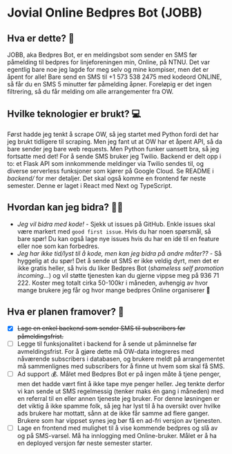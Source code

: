 # Jovial Online Bedpres Bot (JOBB)

## Hva er dette? 🤔

JOBB, aka Bedpres Bot, er en meldingsbot som sender en SMS før påmelding til bedpres for linjeforeningen min, Online, på NTNU. Det var egentlig bare noe jeg lagde for meg selv og mine kompiser, men det er åpent for alle! Bare send en SMS til +1 573 538 2475 med kodeord ONLINE, så får du en SMS 5 minutter før påmelding åpner. Foreløpig er det ingen filtrering, så du får melding om alle arrangementer fra OW.

## Hvilke teknologier er brukt? 💻

Først hadde jeg tenkt å scrape OW, så jeg startet med Python fordi det har jeg brukt tidligere til scraping. Men jeg fant ut at OW har et åpent API, så da bare sender jeg bare web requests. Men Python funker uansett bra, så jeg fortsatte med det! For å sende SMS bruker jeg Twilio. Backend er delt opp i to: et Flask API som innkommende meldinger via Twilio sendes til, og diverse serverless funksjoner som kjører på Google Cloud. Se README i _backend/_ for mer detaljer. Det skal også komme en frontend før neste semester. Denne er laget i React med Next og TypeScript.

## Hvordan kan jeg bidra? 🙋‍♂️

- _Jeg vil bidra med kode!_ - Sjekk ut issues på GitHub. Enkle issues skal være markert med `good first issue`. Hvis du har noen spørsmål, så bare spør! Du kan også lage nye issues hvis du har en idé til en feature eller noe som kan forbedres.
- _Jeg har ikke tid/lyst til å kode, men kan jeg bidra på andre måter??_ - Så hyggelig at du spør! Det å sende ut SMS er ikke veldig dyrt, men det er ikke gratis heller, så hvis du liker Bedpres Bot (_shameless self promotion incoming..._) og vil støtte tjenesten kan du gjerne vippse meg på 936 71 222. Koster meg totalt cirka 50-100kr i måneden, avhengig av hvor mange brukere jeg får og hvor mange bedpres Online organiserer 👀

## Hva er planen framover? 📝

- [x] ~~Lage en enkel backend som sender SMS til subscribers før påmeldingsfrist.~~
- [ ] Legge til funksjonalitet i backend for å sende ut påminnelse før avmeldingsfrist. For å gjøre dette må OW-data integreres med nåværende subscribers i databasen, og brukere meldt på arrangementet må sammenlignes med subscribers for å finne ut hvem som skal få SMS.
- [ ] Ad support 💰. Målet med Bedpres Bot er på ingen måte å tjene penger, men det hadde vært fint å ikke tape mye penger heller. Jeg tenkte derfor vi kan sende ut SMS regelmessig (tenker maks én gang i måneden) med en referral til en eller annen tjeneste jeg bruker. For denne løsningen er det viktig å ikke spamme folk, så jeg har lyst til å ha oversikt over hvilke ads brukere har mottatt, sånn at de ikke får samme ad flere ganger. Brukere som har vippset synes jeg bør få en ad-fri versjon av tjenesten.
- [ ] Lage en frontend med mulighet til å vise kommende bedpres og slå av og på SMS-varsel. Må ha innlogging med Online-bruker. Målet er å ha en deployed versjon før neste semester starter.
